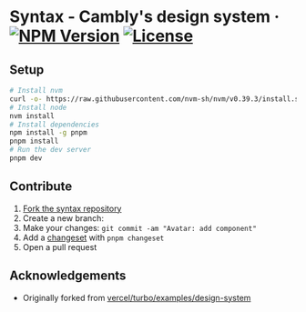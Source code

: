 # Syntax - Cambly's design system &middot; [![NPM Version](https://img.shields.io/npm/v/@cambly/syntax-core.svg)](https://www.npmjs.com/package/@cambly/syntax-core) [![License](https://img.shields.io/npm/l/@cambly/syntax-core?style=flat)](https://github.com/Cambly/syntax/blob/main/LICENSE)

## Setup

```bash
# Install nvm
curl -o- https://raw.githubusercontent.com/nvm-sh/nvm/v0.39.3/install.sh | bash
# Install node
nvm install
# Install dependencies
npm install -g pnpm
pnpm install
# Run the dev server
pnpm dev
```

## Contribute

1. [Fork the syntax repository](https://github.com/Cambly/syntax/fork)
1. Create a new branch:
1. Make your changes: `git commit -am "Avatar: add component"`
1. Add a [changeset](https://github.com/changesets/changesets#documentation) with `pnpm changeset`
1. Open a pull request

## Acknowledgements

- Originally forked from [vercel/turbo/examples/design-system](https://github.com/vercel/turbo/tree/main/examples/design-system)
